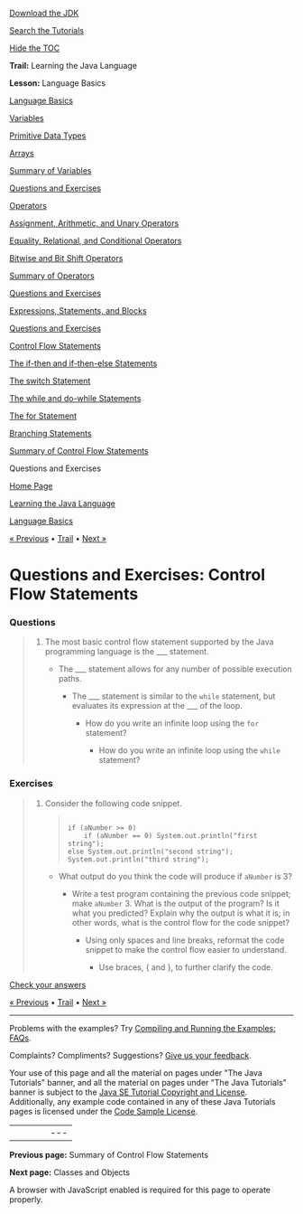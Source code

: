 [Download
the JDK](http://java.sun.com/javase/6/download.jsp)
  
[Search the
Tutorials](../../../search.html)
  
[Hide the TOC](javascript:toggleLeft())

**Trail:** Learning the Java Language
  
**Lesson:** Language Basics

[Language Basics](../index.html)

[Variables](../variables.html)

[Primitive Data Types](../datatypes.html)

[Arrays](../arrays.html)

[Summary of Variables](../variablesummary.html)

[Questions and Exercises](../QandE/questions_variables.html)

[Operators](../operators.html)

[Assignment, Arithmetic, and Unary Operators](../op1.html)

[Equality, Relational, and Conditional Operators](../op2.html)

[Bitwise and Bit Shift Operators](../op3.html)

[Summary of Operators](../opsummary.html)

[Questions and Exercises](../QandE/questions_operators.html)

[Expressions, Statements, and Blocks](../expressions.html)

[Questions and Exercises](../QandE/questions_expressions.html)

[Control Flow Statements](../flow.html)

[The if-then and if-then-else Statements](../if.html)

[The switch Statement](../switch.html)

[The while and do-while Statements](../while.html)

[The for Statement](../for.html)

[Branching Statements](../branch.html)

[Summary of Control Flow Statements](../flowsummary.html)

Questions and Exercises

[Home Page](../../../index.html)
>
[Learning the Java Language](../../index.html)
>
[Language Basics](../index.html)

[« Previous](../flowsummary.html) • [Trail](../../TOC.html) • [Next »](../../javaOO/index.html)

# Questions and Exercises: Control Flow Statements

### Questions

> 1. The most basic control flow statement supported by the Java programming language is the \_\_\_ statement.
>
>    - The \_\_\_ statement allows for any number of possible execution paths.
>
>      - The \_\_\_ statement is similar to the `while` statement,
>        but evaluates its expression at the \_\_\_ of the loop.
>
>        - How do you write an infinite loop using the `for` statement?
>
>          - How do you write an infinite loop using the `while` statement?

### Exercises

> 1. Consider the following code snippet.
>    > ```
>    >
>    > if (aNumber >= 0)
>    >     if (aNumber == 0) System.out.println("first string");
>    > else System.out.println("second string");
>    > System.out.println("third string");
>    >
>    > ```
>
>    - What output do you think the code will produce if `aNumber` is 3?
>
>      - Write a test program containing the previous code snippet;
>        make `aNumber` 3.
>        What is the output of the program?
>        Is it what you predicted?
>        Explain why the output is what it is;
>        in other words, what is the control flow for the code snippet?
>
>        - Using only spaces and line breaks, reformat the code snippet to make
>          the control flow easier to understand.
>
>          - Use braces, { and }, to further clarify the code.

[Check your answers](answers_flow.html)

[« Previous](../flowsummary.html)
•
[Trail](../../TOC.html)
•
[Next »](../../javaOO/index.html)

---

Problems with the examples? Try [Compiling and Running
the Examples: FAQs](../../../information/run-examples.html).
  
Complaints? Compliments? Suggestions? [Give
us your feedback](http://download.oracle.com/javase/feedback.html).

Your use of this page and all the material on pages under "The Java Tutorials" banner,
and all the material on pages under "The Java Tutorials" banner is subject to the [Java SE Tutorial Copyright
and License](../../../information/license.html).
Additionally, any example code contained in any of these Java
Tutorials pages is licensed under the
[Code
Sample License](http://developers.sun.com/license/berkeley_license.html).

|  |  |  |  |  |
| --- | --- | --- | --- | --- |
| |  |  | | --- | --- | | duke image | Oracle logo | | [About Oracle](http://www.oracle.com/us/corporate/index.html) | [Oracle Technology Network](http://www.oracle.com/technology/index.html) | [Terms of Service](https://www.samplecode.oracle.com/servlets/CompulsoryClickThrough?type=TermsOfService) | Copyright © 1995, 2011 Oracle and/or its affiliates. All rights reserved. |

**Previous page:** Summary of Control Flow Statements
  
**Next page:** Classes and Objects




A browser with JavaScript enabled is required for this page to operate properly.
